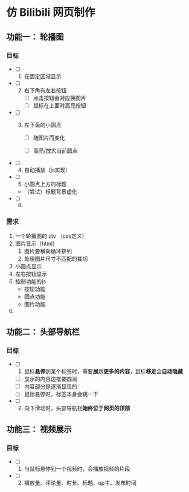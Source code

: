 # 仿 Bilibili 网页制作



## 功能一： 轮播图

### 目标

- [ ] 1. 在固定区域显示
- [ ] 2. 右下角有左右按钮
     - [ ] 点击按钮会对应换图片
     - [ ] 鼠标在上面时高亮按钮
  
- [ ] 3. 左下角的小圆点

     - [ ] 随图片而变化

     - [ ] 高亮/放大当前圆点

- [ ] 4. 自动播放（js实现）
- [ ] 5. 小圆点上方的标题
	- （尝试）标题背景虚化
- [ ] 6. 

### 需求
1. 一个轮播图的 div （css定义）
2. 图片显示（html）
   1. 图片要横向循环排列
   2. 处理图片尺寸不匹配的裁切
3. 小圆点显示
4. 左右按钮显示
5. 控制功能的js
   - 按钮功能
   - 圆点功能
   - 图片功能
6. 

## 功能二： 头部导航栏

### 目标

- [ ] 1. 鼠标**悬停**到某个标签时，需要**展示更多的内容**，鼠标**移走**会**自动隐藏**
  - [ ] 显示的内容边框要圆润
  - [ ] 内容部分是逐渐显现的
  - [ ] 鼠标悬停时，标签本身会跳一下
- [ ] 2. 向下滑动时，头部导航栏**始终位于网页的顶部**



## 功能三： 视频展示

### 目标

- [ ] 1. 当鼠标悬停到一个视频时，会播放视频的片段
- [ ] 2. 播放量、评论量、时长、标题、up主、发布时间